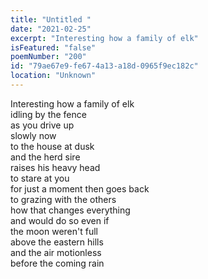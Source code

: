 ```yaml
---
title: "Untitled "
date: "2021-02-25"
excerpt: "Interesting how a family of elk"
isFeatured: "false"
poemNumber: "200"
id: "79ae67e9-fe67-4a13-a18d-0965f9ec182c"
location: "Unknown"
---
```


Interesting how a family of elk  
idling by the fence  
as you drive up  
slowly now  
to the house at dusk  
and the herd sire  
raises his heavy head  
to stare at you  
for just a moment then goes back  
to grazing with the others  
how that changes everything  
and would do so even if  
the moon weren't full  
above the eastern hills  
and the air motionless  
before the coming rain
